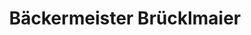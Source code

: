 ---
title: "Bäckermeister Brücklmaier"
url: /unterhaching/baeckermeister-bruecklmaier/
shop: Bäckerei
---